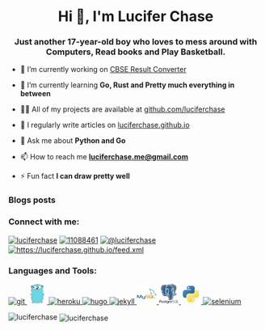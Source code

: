 <h1 align="center">Hi 👋, I'm Lucifer Chase</h1>
<h3 align="center">Just another 17-year-old boy who loves to mess around with Computers, Read books and Play Basketball.</h3>

- 🔭 I’m currently working on [CBSE Result Converter](https://github.com/luciferchase/cbse-result-converter)

- 🌱 I’m currently learning **Go, Rust and Pretty much everything in between**

- 👨‍💻 All of my projects are available at [github.com/luciferchase](https://github.com/luciferchase)

- 📝 I regularly write articles on [luciferchase.github.io](https://luciferchase.github.io)

- 💬 Ask me about **Python and Go**

- 📫 How to reach me **luciferchase.me@gmail.com**

- ⚡ Fun fact **I can draw pretty well**

### Blogs posts
<!-- BLOG-POST-LIST:START -->
<!-- BLOG-POST-LIST:END -->

<h3 align="left">Connect with me:</h3>
<p align="left">
<a href="https://dev.to/luciferchase" target="blank"><img align="center" src="https://cdn.jsdelivr.net/npm/simple-icons@3.0.1/icons/dev-dot-to.svg" alt="luciferchase" height="30" width="40" /></a>
<a href="https://stackoverflow.com/users/11088461" target="blank"><img align="center" src="https://raw.githubusercontent.com/rahuldkjain/github-profile-readme-generator/master/src/images/icons/Social/stack-overflow.svg" alt="11088461" height="30" width="40" /></a>
<a href="https://medium.com/@luciferchase" target="blank"><img align="center" src="https://raw.githubusercontent.com/rahuldkjain/github-profile-readme-generator/master/src/images/icons/Social/medium.svg" alt="@luciferchase" height="30" width="40" /></a>
<a href="/https://luciferchase.github.io/feed.xml" target="blank"><img align="center" src="https://raw.githubusercontent.com/rahuldkjain/github-profile-readme-generator/master/src/images/icons/Social/rss.svg" alt="https://luciferchase.github.io/feed.xml" height="30" width="40" /></a>
</p>

<h3 align="left">Languages and Tools:</h3>
<p align="left"> <a href="https://git-scm.com/" target="_blank"> <img src="https://www.vectorlogo.zone/logos/git-scm/git-scm-icon.svg" alt="git" width="40" height="40"/> </a> <a href="https://golang.org" target="_blank"> <img src="https://raw.githubusercontent.com/devicons/devicon/master/icons/go/go-original.svg" alt="go" width="40" height="40"/> </a> <a href="https://heroku.com" target="_blank"> <img src="https://www.vectorlogo.zone/logos/heroku/heroku-icon.svg" alt="heroku" width="40" height="40"/> </a> <a href="https://gohugo.io/" target="_blank"> <img src="https://api.iconify.design/logos-hugo.svg" alt="hugo" width="40" height="40"/> </a> <a href="https://jekyllrb.com/" target="_blank"> <img src="https://www.vectorlogo.zone/logos/jekyllrb/jekyllrb-icon.svg" alt="jekyll" width="40" height="40"/> </a> <a href="https://www.mysql.com/" target="_blank"> <img src="https://raw.githubusercontent.com/devicons/devicon/master/icons/mysql/mysql-original-wordmark.svg" alt="mysql" width="40" height="40"/> </a> <a href="https://www.postgresql.org" target="_blank"> <img src="https://raw.githubusercontent.com/devicons/devicon/master/icons/postgresql/postgresql-original-wordmark.svg" alt="postgresql" width="40" height="40"/> </a> <a href="https://www.python.org" target="_blank"> <img src="https://raw.githubusercontent.com/devicons/devicon/master/icons/python/python-original.svg" alt="python" width="40" height="40"/> </a> <a href="https://www.selenium.dev" target="_blank"> <img src="https://raw.githubusercontent.com/detain/svg-logos/780f25886640cef088af994181646db2f6b1a3f8/svg/selenium-logo.svg" alt="selenium" width="40" height="40"/> </a> </p>

<p><img align="left" src="https://github-readme-stats.vercel.app/api/top-langs?username=luciferchase&show_icons=true&theme=dracula&locale=en&layout=compact" alt="luciferchase" /></p>

<p>&nbsp;<img align="center" src="https://github-readme-stats.vercel.app/api?username=luciferchase&show_icons=true&theme=dracula&locale=en" alt="luciferchase" /></p>

